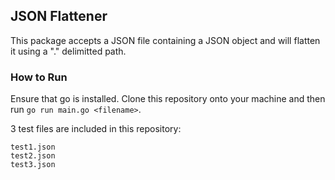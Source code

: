 ## JSON Flattener

This package accepts a JSON file containing a JSON object and will flatten it using a "." delimitted path.

### How to Run

Ensure that go is installed. Clone this repository onto your machine and then run `go run main.go <filename>`.

3 test files are included in this repository:
```
test1.json
test2.json
test3.json
```